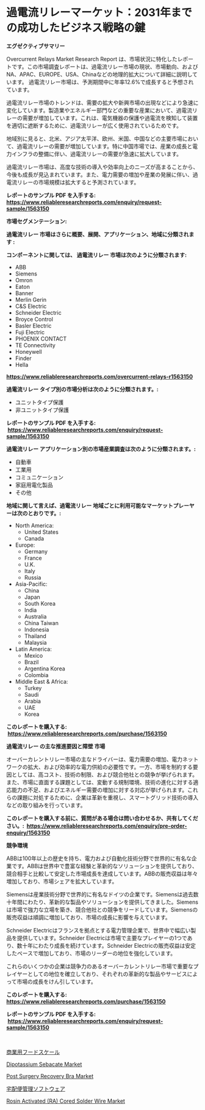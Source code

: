 <p><h1>過電流リレーマーケット：2031年までの成功したビジネス戦略の鍵</h1></p><p><strong>エグゼクティブサマリー</strong></p>
<p><p>Overcurrent Relays Market Research Report は、市場状況に特化したレポートです。この市場調査レポートは、過電流リレー市場の現状、市場動向、およびNA、APAC、EUROPE、USA、Chinaなどの地理的拡大について詳細に説明しています。 過電流リレー市場は、予測期間中に年率12.6%で成長すると予想されています。</p><p>過電流リレー市場のトレンドは、需要の拡大や新興市場の出現などにより急速に変化しています。製造業やエネルギー部門などの重要な産業において、過電流リレーの需要が増加しています。これは、電気機器の保護や過電流を検知して装置を適切に遮断するために、過電流リレーが広く使用されているためです。</p><p>地域別に見ると、北米、アジア太平洋、欧州、米国、中国などの主要市場において、過電流リレーの需要が増加しています。特に中国市場では、産業の成長と電力インフラの整備に伴い、過電流リレーの需要が急速に拡大しています。</p><p>過電流リレー市場は、高度な技術の導入や効率向上のニーズが高まることから、今後も成長が見込まれています。また、電力需要の増加や産業の発展に伴い、過電流リレーの市場規模は拡大すると予測されています。</p></p>
<p><strong>レポートのサンプル PDF を入手する: <a href="https://www.reliableresearchreports.com/enquiry/request-sample/1563150">https://www.reliableresearchreports.com/enquiry/request-sample/1563150</a></strong></p>
<p><strong>市場セグメンテーション:</strong></p>
<p><strong> 過電流リレー 市場はさらに概要、展開、アプリケーション、地域に分類されます :</strong></p>
<p><strong>コンポーネントに関しては、 過電流リレー 市場は次のように分類されます: &nbsp;</strong></p>
<p><ul><li>ABB</li><li>Siemens</li><li>Omron</li><li>Eaton</li><li>Banner</li><li>Merlin Gerin</li><li>C&S Electric</li><li>Schneider Electric</li><li>Broyce Control</li><li>Basler Electric</li><li>Fuji Electric</li><li>PHOENIX CONTACT</li><li>TE Connectivity</li><li>Honeywell</li><li>Finder</li><li>Hella</li></ul></p>
<p><strong><a href="https://www.reliableresearchreports.com/overcurrent-relays-r1563150">https://www.reliableresearchreports.com/overcurrent-relays-r1563150</a></strong></p>
<p><strong> 過電流リレー タイプ別の市場分析は次のように分類されます。:</strong></p>
<p><ul><li>ユニットタイプ保護</li><li>非ユニットタイプ保護</li></ul></p>
<p><strong>レポートのサンプル PDF を入手する: &nbsp;<a href="https://www.reliableresearchreports.com/enquiry/request-sample/1563150">https://www.reliableresearchreports.com/enquiry/request-sample/1563150</a></strong></p>
<p><strong> 過電流リレー アプリケーション別の市場産業調査は次のように分類されます。:</strong></p>
<p><ul><li>自動車</li><li>工業用</li><li>コミュニケーション</li><li>家庭用電化製品</li><li>その他</li></ul></p>
<p><strong>地域に関して言えば、過電流リレー 地域ごとに利用可能なマーケットプレーヤーは次のとおりです。:</strong></p>
<p><ul>
    <li>
        North America:
        <ul>
            <li>United States</li>
            <li>Canada</li>
        </ul>
    </li>
    <li>
        Europe:
        <ul>
            <li>Germany</li>
            <li>France</li>
            <li>U.K.</li>
            <li>Italy</li>
            <li>Russia</li>
        </ul>
    </li>
    <li>
        Asia-Pacific:
        <ul>
            <li>China</li>
            <li>Japan</li>
            <li>South Korea</li>
            <li>India</li>
            <li>Australia</li>
            <li>China Taiwan</li>
            <li>Indonesia</li>
            <li>Thailand</li>
            <li>Malaysia</li>
        </ul>
    </li>
    <li>
        Latin America:
        <ul>
            <li>Mexico</li>
            <li>Brazil</li>
            <li>Argentina Korea</li>
            <li>Colombia</li>
        </ul>
    </li>
    <li>
        Middle East & Africa:
        <ul>
            <li>Turkey</li>
            <li>Saudi</li>
            <li>Arabia</li>
            <li>UAE</li>
            <li>Korea</li>
        </ul>
    </li>
    </ul></p>
<p><strong>このレポートを購入する: &nbsp;<a href="https://www.reliableresearchreports.com/purchase/1563150">https://www.reliableresearchreports.com/purchase/1563150</a></strong></p>
<p><strong>過電流リレー の主な推進要因と障壁 市場</strong></p>
<p><p>オーバーカレントリレー市場の主なドライバーは、電力需要の増加、電力ネットワークの拡大、および効率的な電力供給の必要性です。一方、市場を制約する要因としては、高コスト、技術の制限、および競合他社との競争が挙げられます。また、市場に直面する課題としては、変動する規制環境、技術の進化に対する適応能力の不足、およびエネルギー需要の増加に対する対応が挙げられます。これらの課題に対処するために、企業は革新を重視し、スマートグリッド技術の導入などの取り組みを行っています。</p></p>
<p><strong>このレポートを購入する前に、質問がある場合は問い合わせるか、共有してください。:&nbsp; <a href="https://www.reliableresearchreports.com/enquiry/pre-order-enquiry/1563150">https://www.reliableresearchreports.com/enquiry/pre-order-enquiry/1563150</a></strong></p>
<p><strong>競争環境</strong></p>
<p><p>ABBは100年以上の歴史を持ち、電力および自動化技術分野で世界的に有名な企業です。ABBは世界中で豊富な経験と革新的なソリューションを提供しており、競合相手と比較して安定した市場成長を達成しています。ABBの販売収益は年々増加しており、市場シェアを拡大しています。</p><p>Siemensは産業技術分野で世界的に有名なドイツの企業です。Siemensは過去数十年間にわたり、革新的な製品やソリューションを提供してきました。Siemensは市場で強力な立場を築き、競合他社との競争をリードしています。Siemensの販売収益は順調に増加しており、市場の成長に影響を与えています。</p><p>Schneider Electricはフランスを拠点とする電力管理企業で、世界中で幅広い製品を提供しています。Schneider Electricは市場で主要なプレイヤーの1つであり、数十年にわたり成長を続けています。Schneider Electricの販売収益は安定したペースで増加しており、市場のリーダーの地位を強化しています。</p><p>これらのいくつかの企業は競争力のあるオーバーカレントリレー市場で重要なプレイヤーとしての地位を確立しており、それぞれの革新的な製品やサービスによって市場の成長をけん引しています。</p></p>
<p><strong>このレポートを購入する: &nbsp; <a href="https://www.reliableresearchreports.com/purchase/1563150">https://www.reliableresearchreports.com/purchase/1563150</a></strong></p>
<p><strong>レポートのサンプル PDF を入手する: &nbsp;<a href="https://www.reliableresearchreports.com/enquiry/request-sample/1563150">https://www.reliableresearchreports.com/enquiry/request-sample/1563150</a></strong><strong></strong></p>
<p>&nbsp;</p>
<p><p><a href="https://github.com/MosesSpinka1914/Market-Research-Report-List-1/blob/main/282964162511.md">商業用フードスケール</a></p><p><a href="https://www.linkedin.com/pulse/dipotassium-sebacate-market-centers-aspects-growth-share-opportunity-qdakf">Dipotassium Sebacate Market</a></p><p><a href="https://issuu.com/reportprime-2/docs/post-surgery-recovery-bra-market-size-2030.pptx">Post Surgery Recovery Bra Market</a></p><p><a href="https://github.com/RudyBoyer2017/Market-Research-Report-List-1/blob/main/175187562512.md">宅配便管理ソフトウェア</a></p><p><a href="https://www.linkedin.com/pulse/rosin-activated-ra-cored-solder-wire-market-size-share-r2pkc">Rosin Activated (RA) Cored Solder Wire Market</a></p></p>